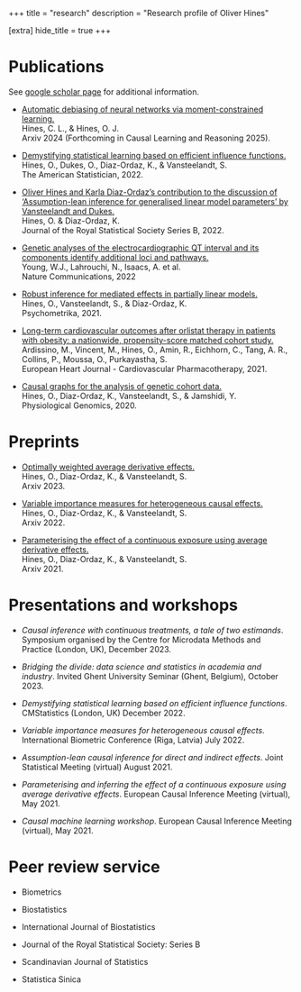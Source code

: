 +++
title = "research"
description = "Research profile of Oliver Hines"

[extra]
hide_title = true
+++

# Publications

See [google scholar page](https://scholar.google.com/citations?hl=en&user=7nqnc34AAAAJ) for additional information.

- [Automatic debiasing of neural networks via moment-constrained learning.](https://doi.org/10.48550/arXiv.2409.19777)\
Hines, C. L., \& Hines, O. J.\
Arxiv 2024 (Forthcoming in Causal Learning and Reasoning 2025).

- [Demystifying statistical learning based on efficient influence functions.](https://doi.org/10.1080/00031305.2021.2021984)\
Hines, O., Dukes, O., Diaz-Ordaz, K., \& Vansteelandt, S.\
The American Statistician, 2022.

- [Oliver Hines and Karla Diaz-Ordazʼs contribution to the discussion of ‘Assumption-lean inference for generalised linear model parameters’ by Vansteelandt and Dukes.](https://doi.org/10.1111/rssb.12524)\
Hines, O. \& Diaz-Ordaz, K.\
Journal of the Royal Statistical Society Series B, 2022.

- [Genetic analyses of the electrocardiographic QT interval and its components identify additional loci and pathways.](https://doi.org/10.1038/s41467-022-32821-z)\
Young, W.J., Lahrouchi, N., Isaacs, A. et al.\
Nature Communications, 2022

- [Robust inference for mediated effects in partially linear models.](https://doi.org/10.1007/s11336-021-09768-z)\
Hines, O., Vansteelandt, S., \& Diaz-Ordaz, K.\
Psychometrika, 2021.

- [Long-term cardiovascular outcomes after orlistat therapy in patients with obesity: a nationwide, propensity-score matched cohort study.](https://doi.org/10.1093/ehjcvp/pvaa133)\
Ardissino, M., Vincent, M., Hines, O., Amin, R., Eichhorn, C., Tang, A. R., Collins, P., Moussa, O., Purkayastha, S.\
European Heart Journal - Cardiovascular Pharmacotherapy, 2021.

- [Causal graphs for the analysis of genetic cohort data.](https://doi.org/10.1152/physiolgenomics.00115.2019)\
Hines, O., Diaz-Ordaz, K., Vansteelandt, S., \& Jamshidi, Y.\
Physiological Genomics, 2020.

# Preprints

- [Optimally weighted average derivative effects.](https://doi.org/10.48550/arXiv.2308.05456)\
Hines, O., Diaz-Ordaz, K., \& Vansteelandt, S.\
Arxiv 2023.

- [Variable importance measures for heterogeneous causal effects.](https://doi.org/10.48550/arXiv.2204.06030)\
Hines, O., Diaz-Ordaz, K., \& Vansteelandt, S.\
Arxiv 2022.

- [Parameterising the effect of a continuous exposure using average derivative effects.](https://doi.org/10.48550/arXiv.2109.13124)\
Hines, O., Diaz-Ordaz, K., \& Vansteelandt, S.\
Arxiv 2021.

# Presentations and workshops

- *Causal inference with continuous treatments, a tale of two estimands*. Symposium organised by the Centre for Microdata Methods and Practice (London, UK), December 2023.

- *Bridging the divide: data science and statistics in academia and industry*. Invited Ghent University Seminar (Ghent, Belgium), October 2023.

- *Demystifying statistical learning based on efficient influence functions*.  CMStatistics (London, UK) December 2022.

- *Variable importance measures for heterogeneous causal effects*.  International Biometric Conference (Riga, Latvia) July 2022.

- *Assumption-lean causal inference for direct and indirect effects*. Joint Statistical Meeting (virtual) August 2021.

- *Parameterising and inferring the effect of a continuous exposure using average derivative effects*. European Causal Inference Meeting (virtual), May 2021.

- *Causal machine learning workshop*. European Causal Inference Meeting (virtual), May 2021.

# Peer review service

- Biometrics

- Biostatistics

- International Journal of Biostatistics

- Journal of the Royal Statistical Society: Series B

- Scandinavian Journal of Statistics

- Statistica Sinica

